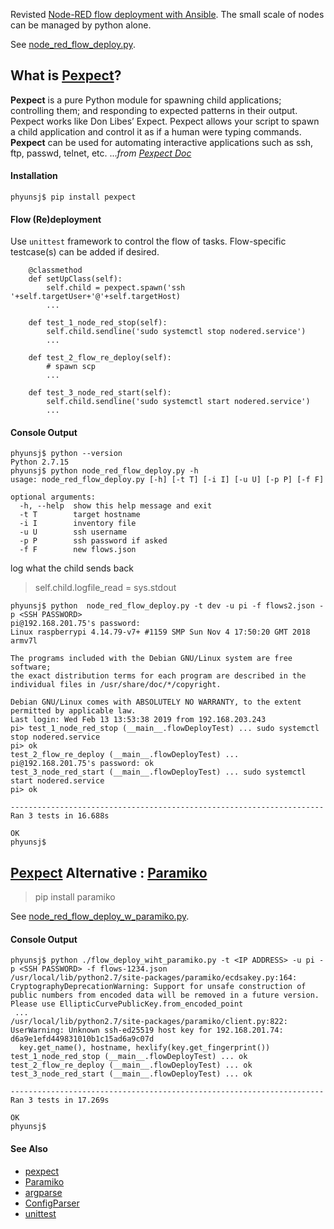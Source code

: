 
Revisted [Node-RED flow deployment with Ansible](https://github.com/phyunsj/automate-it/blob/master/README.md). The small scale of nodes can be managed by python alone. 

See [node_red_flow_deploy.py](https://github.com/phyunsj/automate-it/blob/master/2-flow-deploy-py/node_red_flow_deploy.py). 

## What is [Pexpect](https://github.com/pexpect/pexpect)?

**Pexpect** is a pure Python module for spawning child applications; controlling them; and responding to expected patterns in their output. Pexpect works like Don Libes’ Expect. Pexpect allows your script to spawn a child application and control it as if a human were typing commands. **Pexpect** can be used for automating interactive applications such as ssh, ftp, passwd, telnet, etc. ..._from [Pexpect Doc](https://pexpect.readthedocs.io/en/stable/)_

#### Installation

```
phyunsj$ pip install pexpect
```

#### Flow (Re)deployment 

Use `unittest` framework to control the flow of tasks. Flow-specific testcase(s) can be added if desired.

```
    @classmethod
    def setUpClass(self):
        self.child = pexpect.spawn('ssh '+self.targetUser+'@'+self.targetHost)        
        ...

    def test_1_node_red_stop(self):
        self.child.sendline('sudo systemctl stop nodered.service')
        ...
        
    def test_2_flow_re_deploy(self):
        # spawn scp
        ...
        
    def test_3_node_red_start(self):
        self.child.sendline('sudo systemctl start nodered.service')
        ...
```

#### Console Output

```
phyunsj$ python --version
Python 2.7.15
phyunsj$ python node_red_flow_deploy.py -h
usage: node_red_flow_deploy.py [-h] [-t T] [-i I] [-u U] [-p P] [-f F]

optional arguments:
  -h, --help  show this help message and exit
  -t T        target hostname
  -i I        inventory file
  -u U        ssh username
  -p P        ssh password if asked
  -f F        new flows.json
```

log what the child sends back 

> self.child.logfile_read = sys.stdout

```
phyunsj$ python  node_red_flow_deploy.py -t dev -u pi -f flows2.json -p <SSH PASSWORD>
pi@192.168.201.75's password:
Linux raspberrypi 4.14.79-v7+ #1159 SMP Sun Nov 4 17:50:20 GMT 2018 armv7l

The programs included with the Debian GNU/Linux system are free software;
the exact distribution terms for each program are described in the
individual files in /usr/share/doc/*/copyright.

Debian GNU/Linux comes with ABSOLUTELY NO WARRANTY, to the extent
permitted by applicable law.
Last login: Wed Feb 13 13:53:38 2019 from 192.168.203.243
pi> test_1_node_red_stop (__main__.flowDeployTest) ... sudo systemctl stop nodered.service
pi> ok
test_2_flow_re_deploy (__main__.flowDeployTest) ... pi@192.168.201.75's password: ok
test_3_node_red_start (__main__.flowDeployTest) ... sudo systemctl start nodered.service
pi> ok

----------------------------------------------------------------------
Ran 3 tests in 16.688s

OK
phyunsj$
```

## [Pexpect](https://github.com/pexpect/pexpect) Alternative : [Paramiko](https://github.com/paramiko/paramiko)

> pip install paramiko

See [node_red_flow_deploy_w_paramiko.py](https://github.com/phyunsj/automate-it/blob/master/2-flow-deploy-py/node_red_flow_deploy_w_paramiko.py).

#### Console Output

```
phyunsj$ python ./flow_deploy_wiht_paramiko.py -t <IP ADDRESS> -u pi -p <SSH PASSWORD> -f flows-1234.json
/usr/local/lib/python2.7/site-packages/paramiko/ecdsakey.py:164: CryptographyDeprecationWarning: Support for unsafe construction of public numbers from encoded data will be removed in a future version. Please use EllipticCurvePublicKey.from_encoded_point
 ...
/usr/local/lib/python2.7/site-packages/paramiko/client.py:822: UserWarning: Unknown ssh-ed25519 host key for 192.168.201.74: d6a9e1efd449831010b1c15ad6a9c07d
  key.get_name(), hostname, hexlify(key.get_fingerprint())
test_1_node_red_stop (__main__.flowDeployTest) ... ok
test_2_flow_re_deploy (__main__.flowDeployTest) ... ok
test_3_node_red_start (__main__.flowDeployTest) ... ok

----------------------------------------------------------------------
Ran 3 tests in 17.269s

OK
phyunsj$
```

#### See Also

- [pexpect](https://pexpect.readthedocs.io/en/stable/examples.html)
- [Paramiko](https://github.com/paramiko/paramiko)
- [argparse](https://docs.python.org/2/howto/argparse.html)
- [ConfigParser](https://docs.python.org/2/library/configparser.html)
- [unittest](https://docs.python.org/2/library/unittest.html)

